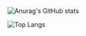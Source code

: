 ![Anurag's GitHub stats](https://github-readme-stats.vercel.app/api?username=MirrorChu&count_private=true&hide=stars&show_icons=true&include_all_commits=true)

![Top Langs](https://github-readme-stats.vercel.app/api/top-langs/?username=MirrorChu)

<!--
**MirrorChu/MirrorChu** is a ✨ _special_ ✨ repository because its `README.md` (this file) appears on your GitHub profile.

Here are some ideas to get you started:

### Hi there 👋

- 🔭 I’m currently working on ...
- 🌱 I’m currently learning ...
- 👯 I’m looking to collaborate on ...
- 🤔 I’m looking for help with ...
- 💬 Ask me about ...
- 📫 How to reach me: ...
- 😄 Pronouns: ...
- ⚡ Fun fact: ...
-->
